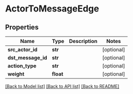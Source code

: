 # ActorToMessageEdge

## Properties
Name | Type | Description | Notes
------------ | ------------- | ------------- | -------------
**src_actor_id** | **str** |  | [optional] 
**dst_message_id** | **str** |  | [optional] 
**action_type** | **str** |  | [optional] 
**weight** | **float** |  | [optional] 

[[Back to Model list]](../README.md#documentation-for-models) [[Back to API list]](../README.md#documentation-for-api-endpoints) [[Back to README]](../README.md)

